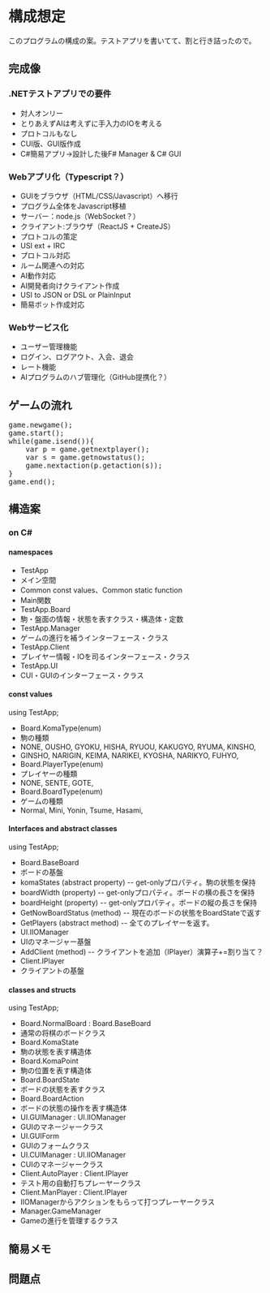 ﻿# 構成想定

このプログラムの構成の案。テストアプリを書いてて、割と行き詰ったので。

## 完成像

### .NETテストアプリでの要件

- 対人オンリー
 - とりあえずAIは考えずに手入力のIOを考える
 - プロトコルもなし
- CUI版、GUI版作成
- C#簡易アプリ→設計した後F# Manager & C# GUI

### Webアプリ化（Typescript？）

- GUIをブラウザ（HTML/CSS/Javascript）へ移行
- プログラム全体をJavascript移植
 - サーバー：node.js（WebSocket？）
 - クライアント:ブラウザ（ReactJS + CreateJS）
- プロトコルの策定
 - USI ext + IRC
- プロトコル対応
 - ルーム関連への対応
 - AI動作対応
- AI開発者向けクライアント作成
 - USI to JSON or DSL or PlainInput
 - 簡易ボット作成対応

### Webサービス化

- ユーザー管理機能
 - ログイン、ログアウト、入会、退会
 - レート機能
 - AIプログラムのハブ管理化（GitHub提携化？）

## ゲームの流れ

<pre>
game.newgame();
game.start();
while(game.isend()){
    var p = game.getnextplayer();
    var s = game.getnowstatus();
    game.nextaction(p.getaction(s));
}
game.end();
</pre>

## 構造案

### on C# 

#### namespaces

- TestApp
 - メイン空間
 - Common const values、Common static function
 - Main関数
- TestApp.Board
 - 駒・盤面の情報・状態を表すクラス・構造体・定数
- TestApp.Manager
 - ゲームの進行を補うインターフェース・クラス
- TestApp.Client
 - プレイヤー情報・IOを司るインターフェース・クラス
- TestApp.UI
 - CUI・GUIのインターフェース・クラス

#### const values
using TestApp;

- Board.KomaType(enum)
 - 駒の種類
 - NONE, OUSHO, GYOKU, HISHA, RYUOU, KAKUGYO, RYUMA, KINSHO,
 - GINSHO, NARIGIN, KEIMA, NARIKEI, KYOSHA, NARIKYO, FUHYO,
- Board.PlayerType(enum)
 - プレイヤーの種類
 - NONE, SENTE, GOTE, 
- Board.BoardType(enum)
 - ゲームの種類
 - Normal, Mini, Yonin, Tsume, Hasami,

#### Interfaces and abstract classes
using TestApp;

- Board.BaseBoard
 - ボードの基盤
 - komaStates (abstract property) -- get-onlyプロパティ。駒の状態を保持
 - boardWidth (property) -- get-onlyプロパティ。ボードの横の長さを保持
 - boardHeight (property) -- get-onlyプロパティ。ボードの縦の長さを保持
 - GetNowBoardStatus (method) -- 現在のボードの状態をBoardStateで返す
 - GetPlayers (abstract method) -- 全てのプレイヤーを返す。
- UI.IIOManager
 - UIのマネージャー基盤
 - AddClient (method) -- クライアントを追加（IPlayer）演算子+=割り当て？
- Client.IPlayer
 - クライアントの基盤

#### classes and structs
using TestApp;

- Board.NormalBoard : Board.BaseBoard
 - 通常の将棋のボードクラス
- Board.KomaState
 - 駒の状態を表す構造体
- Board.KomaPoint
 - 駒の位置を表す構造体
- Board.BoardState
 - ボードの状態を表すクラス
- Board.BoardAction
 - ボードの状態の操作を表す構造体
- UI.GUIManager : UI.IIOManager
 - GUIのマネージャークラス
- UI.GUIForm
 - GUIのフォームクラス
- UI.CUIManager : UI.IIOManager
 - CUIのマネージャークラス
- Client.AutoPlayer : Client.IPlayer
 - テスト用の自動打ちプレーヤークラス
- Client.ManPlayer : Client.IPlayer
 - IIOManagerからアクションをもらって打つプレーヤークラス
- Manager.GameManager
 - Gameの進行を管理するクラス

## 簡易メモ

## 問題点